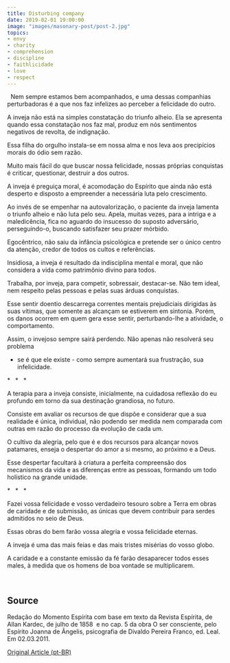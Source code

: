 ```yaml
---
title: Disturbing company
date: 2019-02-01 19:00:00
image: "images/masonary-post/post-2.jpg"
topics: 
- envy
- charity
- comprehension
- discipline
- faithlicidade
- love
- respect
---
```


 
Nem sempre estamos bem acompanhados, e uma dessas companhias perturbadoras é a
que nos faz infelizes ao perceber a felicidade do outro.

A inveja não está na simples constatação do triunfo alheio. Ela se apresenta
quando essa constatação nos faz mal, produz em nós sentimentos negativos de
revolta, de indignação.

Essa filha do orgulho instala-se em nossa alma e nos leva aos precipícios
morais do ódio sem razão.

Muito mais fácil do que buscar nossa felicidade, nossas próprias conquistas é
criticar, questionar, destruir a dos outros.

A inveja é preguiça moral, é acomodação do Espírito que ainda não está desperto
e disposto a empreender a necessária luta pelo crescimento.

Ao invés de se empenhar na autovalorização, o paciente da inveja lamenta o
triunfo alheio e não luta pelo seu. Apela, muitas vezes, para a intriga e a
maledicência, fica no aguardo do insucesso do suposto adversário,
perseguindo-o, buscando satisfazer seu prazer mórbido.

Egocêntrico, não saiu da infância psicológica e pretende ser o único centro da
atenção, credor de todos os cultos e referências.

Insidiosa, a inveja é resultado da indisciplina mental e moral, que não
considera a vida como patrimônio divino para todos.

Trabalha, por inveja, para competir, sobressair, destacar-se. Não tem ideal,
nem respeito pelas pessoas e pelas suas árduas conquistas.

Esse sentir doentio descarrega correntes mentais prejudiciais dirigidas às suas
vítimas, que somente as alcançam se estiverem em sintonia. Porém, os danos
ocorrem em quem gera esse sentir, perturbando-lhe a atividade, o comportamento.

Assim, o invejoso sempre sairá perdendo. Não apenas não resolverá seu problema
- se é que ele existe - como sempre aumentará sua frustração, sua infelicidade.

*   *   *

A terapia para a inveja consiste, inicialmente, na cuidadosa reflexão do eu
profundo em torno da sua destinação grandiosa, no futuro.

Consiste em avaliar os recursos de que dispõe e considerar que a sua realidade
é única, individual, não podendo ser medida nem comparada com outras em razão
do processo da evolução de cada um.

O cultivo da alegria, pelo que é e dos recursos para alcançar novos patamares,
enseja o despertar do amor a si mesmo, ao próximo e a Deus.

Esse despertar facultará à criatura a perfeita compreensão dos mecanismos da
vida e as diferenças entre as pessoas, formando um todo holístico na grande
unidade.

*   *   *

Fazei vossa felicidade e vosso verdadeiro tesouro sobre a Terra em obras de
caridade e de submissão, as únicas que devem contribuir para serdes admitidos
no seio de Deus.

Essas obras do bem farão vossa alegria e vossa felicidade eternas.

A inveja é uma das mais feias e das mais tristes misérias do vosso globo.

A caridade e a constante emissão da fé farão desaparecer todos esses males, à
medida que os homens de boa vontade se multiplicarem.

 

## Source
Redação do Momento Espírita com base em texto da Revista Espírita, de Allan
Kardec, de julho de 1858  e no cap. 5 da obra O ser consciente, pelo Espírito
Joanna de Ângelis, psicografia de Divaldo Pereira Franco, ed. Leal.
Em 02.03.2011.



[Original Article (pt-BR)](http://www.momento.com.br/pt/ler_texto.php?id=2920)
